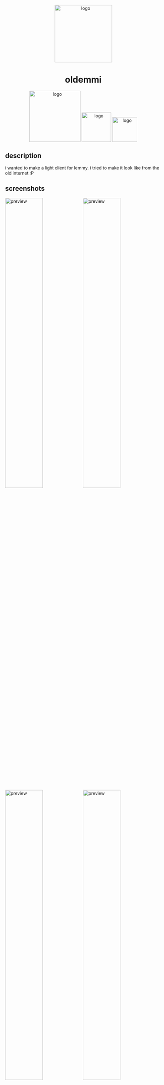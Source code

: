 <p align="center">
    <img src="https://oldemmi.vercel.app/resources/favicon/android-chrome-512x512.png" alt="logo" width="185">
</p>
<h1 align="center">oldemmi</h1>
<p align="center">
    <img src="https://img.shields.io/badge/status-under_developement-C3A900?labelColor=FFDD00&style=plastic" alt="logo" width="165">
    <img src="https://img.shields.io/badge/old_school-yes-92C300?labelColor=BFFF00&style=plastic" alt="logo" width="95">
    <img src="https://img.shields.io/badge/cat_smile-:3-482c63?labelColor=6d1bbf&style=plastic" alt="logo" width="80">
</p>

## description 
i wanted to make a light client for lemmy. i tried to make it look like from the old internet :P

## screenshots
<img src="https://github.com/user-attachments/assets/2dc252b6-7108-4eff-9007-f441f2c2d0d4" alt="preview" width="49%">
<img src="https://github.com/user-attachments/assets/0a81cd1b-0aa0-4b40-9684-03d784144071" alt="preview" width="49%">
<img src="https://github.com/user-attachments/assets/bb2dbc7e-0c22-4685-af65-2add99dc669c" alt="preview" width="49%">
<img src="https://github.com/user-attachments/assets/9a7c6497-33a3-44ac-825f-1f65db9427f1" alt="preview" width="49%">
<p align="center"><img src="https://github.com/user-attachments/assets/1b245188-4abf-4232-a736-381c2d26e3ad" alt="preview" width="49%"></p>

## under development
due to the client being under development, some features are not available
|function|available|not available|under development|
|-|-|-|-|
|login|✓|
|posts view|✓|
|comments view|✓|
|account settings|✓|
|search in lemmy|✓|
|change instance (only for guests)|✓|
|communities view|✓|
|profiles view|✓|
|filters|✓|
|post's link view|✓|
|moderation functions||✓|
|comment replies|✓|
|404 page|✓|
|actions|✓|
|cross-posts view|✓|
|markdown full support|✓|
|themes|✓|
|indicators for ALL|✓|
|uploading images|✓|
|view notifications||✓|

### i want to view "under development" functions!
if u want to view "under development" functions [go here](https://github.com/lgor360/oldemmi/tree/dev)
